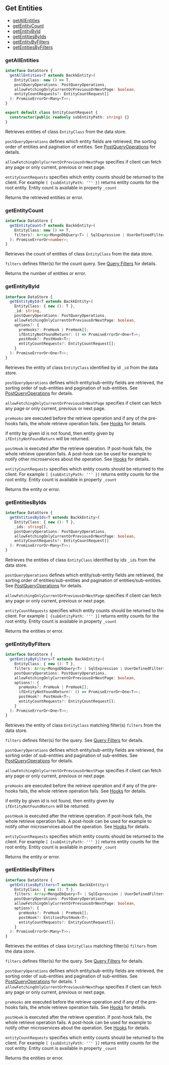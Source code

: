 ## Get Entities

- [getAllEntities](#getallentities)
- [getEntityCount](#getentitycount)
- [getEntityById](#getentitybyid)
- [getEntitiesByIds](#getentitiesbyids)
- [getEntityByFilters](#getentitybyfilters)
- [getEntitiesByFilters](#getentitiesbyfilters)

### <a name="getallentities"></a> getAllEntities

```ts
interface DataStore {
  getAllEntities<T extends BackkEntity>(
    EntityClass: new () => T,
    postQueryOperations: PostQueryOperations,
    allowFetchingOnlyCurrentOrPreviousOrNextPage: boolean,
    entityCountRequests?: EntityCountRequest[]
  ): PromiseErrorOr<Many<T>>;
}

export default class EntityCountRequest {
  constructor(public readonly subEntityPath: string) {}
}
```

Retrieves entities of class `EntityClass` from the data store.

`postQueryOperations` defines which entity fields are retrieved, the sorting order of entities and pagination of entities. See [PostQueryOperations](POST_QUERY_OPERATIONS.MD) for details.

`allowFetchingOnlyCurrentOrPreviousOrNextPage` specifies if client can fetch any page or only current, previous or next page.

`entityCountRequests` specifies which entity counts should be returned to the client. For example `[ {subEntityPath: ''' }]` returns entity counts for the root entity. Entity count is available in property `_count`

Returns the retrieved entities or error.

### <a name="getentitycount"></a> getEntityCount

```ts
interface DataStore {
  getEntityCount<T extends BackkEntity>(
    EntityClass: new () => T,
    filters?: Array<MongoDbQuery<T> | SqlExpression | UserDefinedFilter> | Partial<T> | object
  ): PromiseErrorOr<number>;
}
```

Retrieves the count of entities of class `EntityClass` from the data store.

`filters` defines filter(s) for the count query. See [Query Filters](QUERY_FILTERS.MD) for details.

Returns the number of entities or error.

### <a name="getentitybyid"></a> getEntityById

```ts
interface DataStore {
  getEntityById<T extends BackkEntity>(
    EntityClass: { new (): T },
    _id: string,
    postQueryOperations: PostQueryOperations,
    allowFetchingOnlyCurrentOrPreviousOrNextPage: boolean,
    options?: {
      preHooks?: PreHook | PreHook[];
      ifEntityNotFoundReturn?: () => PromiseErrorOr<One<T>>;
      postHook?: PostHook<T>;
      entityCountRequests?: EntityCountRequest[];
    }
  ): PromiseErrorOr<One<T>>;
}
```

Retrieves the entity of class `EntityClass` identified by id `_id` from the data store.

`postQueryOperations` defines which entity/sub-entity fields are retrieved, the sorting order of sub-entities and pagination of sub-entities. See [PostQueryOperations](POST_QUERY_OPERATIONS.MD) for details.

`allowFetchingOnlyCurrentOrPreviousOrNextPage` specifies if client can fetch any page or only current, previous or next page.

`preHooks` are executed before the retrieve operation and if any of the pre-hooks fails, the whole retrieve operation fails. See [Hooks](HOOKS.MD) for details.

if entity by given id is not found, then entity given by `ifEntityNotFoundReturn` will be returned.

`postHook` is executed after the retrieve operation. If post-hook fails, the whole retrieve operation fails. A post-hook can be used
for example to notify other microservices about the operation. See [Hooks](HOOKS.MD) for details.

`entityCountRequests` specifies which entity counts should be returned to the client. For example `[ {subEntityPath: ''' }]` returns entity counts for the root entity. Entity count is available in property `_count`

Returns the entity or error.

### <a name="getentitiesbyids"></a> getEntitiesByIds

```ts
interface DataStore {
  getEntitiesByIds<T extends BackkEntity>(
    EntityClass: { new (): T },
    _ids: string[],
    postQueryOperations: PostQueryOperations,
    allowFetchingOnlyCurrentOrPreviousOrNextPage: boolean,
    entityCountRequests?: EntityCountRequest[]
  ): PromiseErrorOr<Many<T>>;
}
```

Retrieves the entities of class `EntityClass` identified by ids `_ids` from the data store.

`postQueryOperations` defines which entity/sub-entity fields are retrieved, the sorting order of entities/sub-entities and pagination of entities/sub-entities. See [PostQueryOperations](POST_QUERY_OPERATIONS.MD) for details.

`allowFetchingOnlyCurrentOrPreviousOrNextPage` specifies if client can fetch any page or only current, previous or next page.

`entityCountRequests` specifies which entity counts should be returned to the client. For example `[ {subEntityPath: ''' }]` returns entity counts for the root entity. Entity count is available in property `_count`

Returns the entities or error.

### <a name="getentitybyfilters"></a> getEntityByFilters

```ts
interface DataStore {
  getEntityByFilters<T extends BackkEntity>(
    EntityClass: { new (): T },
    filters: Array<MongoDbQuery<T> | SqlExpression | UserDefinedFilter> | Partial<T> | object,
    postQueryOperations: PostQueryOperations,
    allowFetchingOnlyCurrentOrPreviousOrNextPage: boolean,
    options?: {
      preHooks?: PreHook | PreHook[];
      ifEntityNotFoundReturn?: () => PromiseErrorOr<One<T>>;
      postHook?: PostHook<T>;
      entityCountRequests?: EntityCountRequest[];
    }
  ): PromiseErrorOr<One<T>>;
}
```

Retrieves the entity of class `EntityClass` matching filter(s) `filters` from the data store.

`filters` defines filter(s) for the query. See [Query Filters](QUERY_FILTERS.MD) for details.

`postQueryOperations` defines which entity/sub-entity fields are retrieved, the sorting order of sub-entities and pagination of sub-entities. See [PostQueryOperations](POST_QUERY_OPERATIONS.MD) for details.

`allowFetchingOnlyCurrentOrPreviousOrNextPage` specifies if client can fetch any page or only current, previous or next page.

`preHooks` are executed before the retrieve operation and if any of the pre-hooks fails, the whole retrieve operation fails. See [Hooks](HOOKS.MD) for details.

if entity by given id is not found, then entity given by `ifEntityNotFoundReturn` will be returned.

`postHook` is executed after the retrieve operation. If post-hook fails, the whole retrieve operation fails. A post-hook can be used
for example to notify other microservices about the operation. See [Hooks](HOOKS.MD) for details.

`entityCountRequests` specifies which entity counts should be returned to the client. For example `[ {subEntityPath: ''' }]` returns entity counts for the root entity. Entity count is available in property `_count`

Returns the entity or error.

### <a name="getentitiesbyfilters"></a> getEntitiesByFilters

```ts
interface DataStore {
  getEntitiesByFilters<T extends BackkEntity>(
    EntityClass: { new (): T },
    filters: Array<MongoDbQuery<T> | SqlExpression | UserDefinedFilter> | Partial<T> | object,
    postQueryOperations: PostQueryOperations,
    allowFetchingOnlyCurrentOrPreviousOrNextPage: boolean,
    options?: {
      preHooks?: PreHook | PreHook[];
      postHook?: EntitiesPostHook<T>;
      entityCountRequests?: EntityCountRequest[];
    }
  ): PromiseErrorOr<Many<T>>;
}
```

Retrieves the entities of class `EntityClass` matching filter(s) `filters` from the data store.

`filters` defines filter(s) for the query. See [Query Filters](QUERY_FILTERS.MD) for details.

`postQueryOperations` defines which entity/sub-entity fields are retrieved, the sorting order of sub-entities and pagination of sub-entities. See [PostQueryOperations](POST_QUERY_OPERATIONS.MD) for details.
1
`allowFetchingOnlyCurrentOrPreviousOrNextPage` specifies if client can fetch any page or only current, previous or next page.

`preHooks` are executed before the retrieve operation and if any of the pre-hooks fails, the whole retrieve operation fails. See [Hooks](HOOKS.MD) for details.

`postHook` is executed after the retrieve operation. If post-hook fails, the whole retrieve operation fails. A post-hook can be used
for example to notify other microservices about the operation. See [Hooks](HOOKS.MD) for details.

`entityCountRequests` specifies which entity counts should be returned to the client. For example `[ {subEntityPath: ''' }]` returns entity counts for the root entity. Entity count is available in property `_count`

Returns the entities or error.
